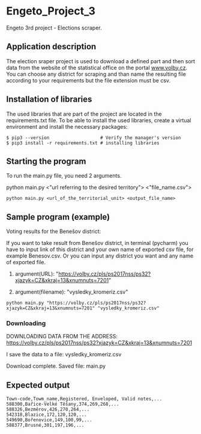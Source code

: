 # Engeto_Project_3

Engeto 3rd project - Elections scraper.

## Application description
The election sraper project is used to download a defined part and then sort data from the website of the statistical office on the portal www.volby.cz. You can choose any district for scraping and than name the resulting file according to your requirements but the file extension must be csv.

## Installation of libraries

The used libraries that are part of the project are located in the requirements.txt file. To be able to install the used libraries, create a virtual environment and install the necessary packages:

```
$ pip3 --version                   # Verify the manager's version
$ pip3 install -r requirements.txt # installing libraries
```

## Starting the program

To run the main.py file, you need 2  arguments.

python main.py <"url referring to the desired territory"> <"file_name.csv">

```
python main.py <url_of_the_territorial_unit> <output_file_name>
```


## Sample program (example)

Voting results for the Benešov district:

If you want to take result from Benešov district, in terminal (pycharm) you have to input link of this district and your own name of exported csv file, for example Benesov.csv. Or you can input any district you want and any name of exported file.

1. argument(URL): "https://volby.cz/pls/ps2017nss/ps32?xjazyk=CZ&xkraj=13&xnumnuts=7201"

2. argument(filename): "vysledky_kromeriz.csv"

```
python main.py "https://volby.cz/pls/ps2017nss/ps32?xjazyk=CZ&xkraj=13&xnumnuts=7201" "vysledky_kromeriz.csv"
```

### Downloading

DOWNLOADING DATA FROM THE ADDRESS: https://volby.cz/pls/ps2017nss/ps32?xjazyk=CZ&xkraj=13&xnumnuts=7201

I save the data to a file: vysledky_kromeriz.csv

Download complete. Saved file: main.py


## Expected output

```
Town-code,Towm_name,Registered, Enveloped, Valid notes,...
588300,Bařice-Velké Těšany,374,269,268,...
588326,Bezměrov,426,270,264,...
542318,Blazice,172,120,120,...
549690,Bořenovice,149,100,99,...
588377,Brusné,301,197,196,...

```

